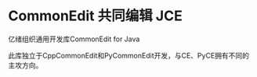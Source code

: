 # CommonEdit 共同编辑 JCE

亿绪组织通用开发库CommonEdit for Java

此库独立于CppCommonEdit和PyCommonEdit开发，与CE、PyCE拥有不同的主攻方向。
